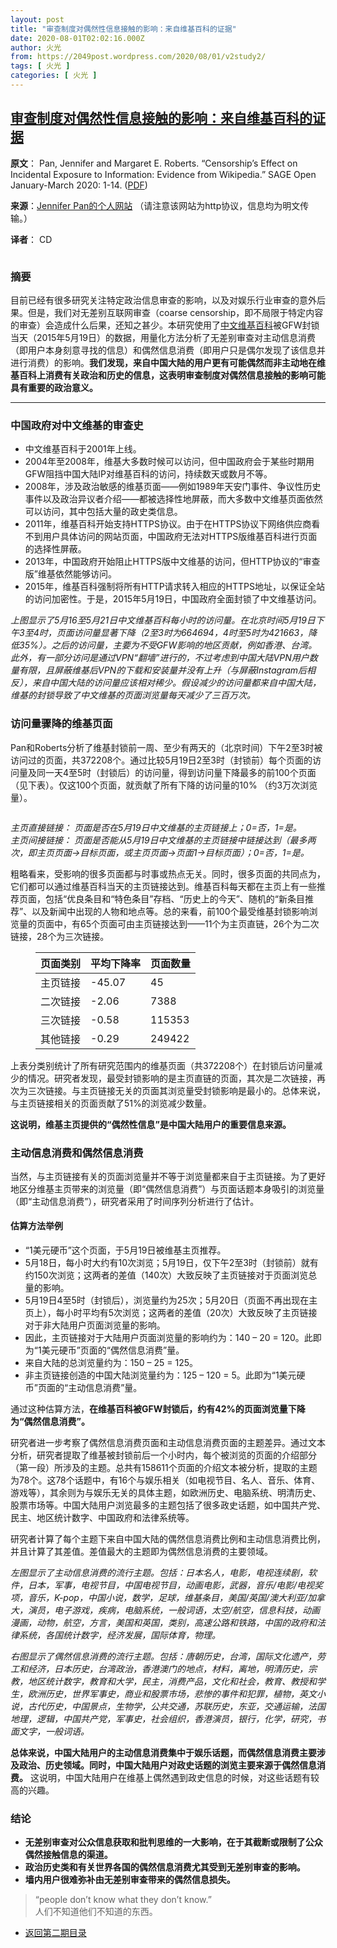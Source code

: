 ```yaml
---
layout: post
title: "审查制度对偶然性信息接触的影响：来自维基百科的证据"
date: 2020-08-01T02:02:16.000Z
author: 火光
from: https://2049post.wordpress.com/2020/08/01/v2study2/
tags: [ 火光 ]
categories: [ 火光 ]
---
```

<!--1596247336000-->
[审查制度对偶然性信息接触的影响：来自维基百科的证据](https://2049post.wordpress.com/2020/08/01/v2study2/)
------

<div>
<p><strong>原文</strong>： Pan, Jennifer and Margaret E. Roberts. “Censorship’s Effect on Incidental Exposure to Information: Evidence from Wikipedia.” SAGE Open January-March 2020: 1-14. (<a href="http://jenpan.com/jen_pan/wikipedia.pdf" target="_blank" rel="noreferrer noopener">PDF</a>)</p><p><strong>来源</strong>：<a href="http://jenpan.com" target="_blank" rel="noreferrer noopener">Jennifer Pan的个人网站</a> （请注意该网站为http协议，信息均为明文传输。）</p><p><strong>译者</strong>： CD</p><figure class="wp-block-image size-large"><img src="https://internetofbusiness.com/wp-content/uploads/2018/05/china_online_censorship_blog-640x287.png" alt="" /></figure><h3 id="摘要">摘要</h3><p>目前已经有很多研究关注特定政治信息审查的影响，以及对娱乐行业审查的意外后果。但是，我们对无差别互联网审查（coarse censorship，即不局限于特定内容的审查）会造成什么后果，还知之甚少。本研究使用了<a href="http://zh.wikipedia.org" target="_blank" rel="noreferrer noopener">中文维基百科</a>被GFW封锁当天（2015年5月19日）的数据，用量化方法分析了无差别审查对主动信息消费（即用户本身刻意寻找的信息）和偶然信息消费（即用户只是偶尔发现了该信息并进行消费）的影响。<strong>我们发现，来自中国大陆的用户更有可能偶然而非主动地在维基百科上消费有关政治和历史的信息，这表明审查制度对偶然信息接触的影响可能具有重要的政治意义。</strong></p><hr class="wp-block-separator" /><h3 id="中国政府对中文维基的审查史">中国政府对中文维基的审查史</h3><ul><li class="">中文维基百科于2001年上线。</li><li class="">2004年至2008年，维基大多数时候可以访问，但中国政府会于某些时期用GFW阻挡中国大陆IP对维基百科的访问，持续数天或数月不等。</li><li class="">2008年，涉及政治敏感的维基页面——例如1989年天安门事件、争议性历史事件以及政治异议者介绍——都被选择性地屏蔽，而大多数中文维基页面依然可以访问，其中包括大量的政史类信息。</li><li class="">2011年，维基百科开始支持HTTPS协议。由于在HTTPS协议下网络供应商看不到用户具体访问的网站页面，中国政府无法对HTTPS版维基百科进行页面的选择性屏蔽。</li><li class="">2013年，中国政府开始阻止HTTPS版中文维基的访问，但HTTP协议的“审查版”维基依然能够访问。</li><li class="">2015年，维基百科强制将所有HTTP请求转入相应的HTTPS地址，以保证全站的访问加密性。于是，2015年5月19日，中国政府全面封锁了中文维基访问。</li></ul><p><img src="https://i.imgur.com/3XkyHJo.jpg" alt="" class=""><br><em>上图显示了5月16至5月21日中文维基百科每小时的访问量。在北京时间5月19日下午3至4时，页面访问量显著下降（2至3时为664694，4时至5时为421663，降低35%）。之后的访问量，主要为不受GFW影响的地区贡献，例如香港、台湾。此外，有一部分访问是通过VPN“翻墙”进行的，不过考虑到中国大陆VPN用户数量有限，且屏蔽维基后VPN的下载和安装量并没有上升（与屏蔽Instagram后相反），来自中国大陆的访问量应该相对稀少。假设减少的访问量都来自中国大陆，维基的封锁导致了中文维基的页面浏览量每天减少了三百万次。</em></p><h3 id="访问量骤降的维基页面">访问量骤降的维基页面</h3><p>Pan和Roberts分析了维基封锁前一周、至少有两天的（北京时间）下午2至3时被访问过的页面，共372208个。通过比较5月19日2至3时（封锁前）每个页面的访问量及同一天4至5时（封锁后）的访问量，得到访问量下降最多的前100个页面（见下表）。仅这100个页面，就贡献了所有下降的访问量的10% （约3万次浏览量）。</p><figure class="wp-block-image"><img src="https://i.imgur.com/4xEn8ri.jpg" alt="" /></figure><p><em>主页直接链接： 页面是否在5月19日中文维基的主页链接上；0=否，1=是。</em><br><em>主页间接链接： 页面是否能从5月19日中文维基的主页链接中链接达到（最多两次，即主页页面-&gt;目标页面，或主页页面-&gt;页面1-&gt;目标页面）；0=否，1=是。</em></p><p>粗略看来，受影响的很多页面都与时事或热点无关。同时，很多页面的共同点为，它们都可以通过维基百科当天的主页链接达到。维基百科每天都在主页上有一些推荐页面，包括“优良条目和“特色条目”存档、“历史上的今天”、随机的“新条目推荐”、以及新闻中出现的人物和地点等。总的来看，前100个最受维基封锁影响浏览量的页面中，有65个页面可由主页链接达到——11个为主页直链，26个为二次链接，28个为三次链接。</p><figure class="wp-block-table"><table><thead><tr><th>页面类别</th><th>平均下降率</th><th>页面数量</th></tr></thead><tbody><tr><td>主页链接</td><td>-45.07</td><td>45</td></tr><tr><td>二次链接</td><td>-2.06</td><td>7388</td></tr><tr><td>三次链接</td><td>-0.58</td><td>115353</td></tr><tr><td>其他链接</td><td>-0.29</td><td>249422</td></tr></tbody></table></figure><p>上表分类别统计了所有研究范围内的维基页面（共372208个）在封锁后访问量减少的情况。研究者发现，最受封锁影响的是主页直链的页面，其次是二次链接，再次为三次链接。与主页链接无关的页面其浏览量受封锁影响是最小的。总体来说，与主页链接相关的页面贡献了51%的浏览减少数量。</p><p><strong>这说明，维基主页提供的“偶然性信息”是中国大陆用户的重要信息来源。</strong></p><h3 id="主动信息消费和偶然信息消费">主动信息消费和偶然信息消费</h3><p>当然，与主页链接有关的页面浏览量并不等于浏览量都来自于主页链接。为了更好地区分维基主页带来的浏览量（即“偶然信息消费”）与页面话题本身吸引的浏览量（即“主动信息消费”），研究者采用了时间序列分析进行了估计。</p><h4 id="估算方法举例">估算方法举例</h4><ul><li class="">“1美元硬币”这个页面，于5月19日被维基主页推荐。</li><li class="">5月18日，每小时大约有10次浏览；5月19日，仅下午2至3时（封锁前）就有约150次浏览；这两者的差值（140次）大致反映了主页链接对于页面浏览总量的影响。</li><li class="">5月19日4至5时（封锁后），浏览量约为25次；5月20日（页面不再出现在主页上），每小时平均有5次浏览；这两者的差值（20次）大致反映了主页链接对于非大陆用户页面浏览量的影响。</li><li class="">因此，主页链接对于大陆用户页面浏览量的影响约为：140 &#8211; 20 = 120。此即为“1美元硬币”页面的“偶然信息消费”量。</li><li class="">来自大陆的总浏览量约为：150 &#8211; 25 = 125。</li><li class="">非主页链接创造的中国大陆浏览量约为：125 &#8211; 120 = 5。此即为“1美元硬币”页面的“主动信息消费”量。</li></ul><p>通过这种估算方法，<strong>在维基百科被GFW封锁后，约有42%的页面浏览量下降为“偶然信息消费”。</strong></p><p>研究者进一步考察了偶然信息消费页面和主动信息消费页面的主题差异。通过文本分析，研究者提取了维基被封锁前后一个小时内，每个被浏览的页面的介绍部分（第一段）所涉及的主题。总共有158611个页面的介绍文本被分析，提取的主题为78个。这78个话题中，有16个与娱乐相关（如电视节目、名人、音乐、体育、游戏等），其余则为与娱乐无关的具体主题，如欧洲历史、电脑系统、明清历史、股票市场等。中国大陆用户浏览最多的主题包括了很多政史话题，如中国共产党、民主、地区统计数字、中国政府和法律系统等。</p><p>研究者计算了每个主题下来自中国大陆的偶然信息消费比例和主动信息消费比例，并且计算了其差值。差值最大的主题即为偶然信息消费的主要领域。</p><p><img src="https://i.imgur.com/Dv1GtOl.jpg" alt="" class=""><br><em>左图显示了主动信息消费的流行主题。包括：日本名人，电影，电视连续剧，软件，日本，军事，电视节目，中国电视节目，动画电影，武器，音乐/电影/电视奖项，音乐，K-pop，中国小说，数学，足球，维基条目，美国/英国/澳大利亚/加拿大，演员，电子游戏，疾病，电脑系统，一般词语，太空/航空，信息科技，动画漫画，动物，航空，方言，美国和英国，类别，高速公路和铁路，中国的政府和法律系统，各国统计数字，经济发展，国际体育，物理。</em></p><p><em>右图显示了偶然信息消费的流行主题。包括：唐朝历史，台湾，国际文化遗产，劳工和经济，日本历史，台湾政治，香港澳门的地点，材料，离地，明清历史，宗教，地区统计数字，教育和大学，民主，消费产品，文化和社会，教育、教授和学生，欧洲历史，世界军事史，商业和股票市场，悲惨的事件和犯罪，植物，英文小说，古代历史，中国景点，生物学，公共交通，苏联历史，东亚，交通运输，法国地理，逻辑，中国共产党，军事史，社会组织，香港演员，银行，化学，研究，书面文字，一般词语。</em></p><p><strong>总体来说，中国大陆用户的主动信息消费集中于娱乐话题，而偶然信息消费主要涉及政治、历史领域。同时，中国大陆用户对政史话题的浏览主要来源于偶然信息消费。</strong> 这说明，中国大陆用户在维基上偶然遇到政史信息的时候，对这些话题有较高的兴趣。</p><h3 id="结论">结论</h3><ul><li class=""><strong>无差别审查对公众信息获取和批判思维的一大影响，在于其截断或限制了公众偶然接触信息的渠道。</strong></li><li class=""><strong>政治历史类和有关世界各国的偶然信息消费尤其受到无差别审查的影响。</strong></li><li class=""><strong>墙内用户很难弥补由无差别审查带来的偶然信息损失。</strong></li></ul><blockquote class="wp-block-quote"><p>“people don’t know what they don’t know.”<br>人们不知道他们不知道的东西。</p></blockquote><nav  class="wp-block-navigation" ><ul class="wp-block-navigation__container"><li class="wp-block-navigation-link"><a class="wp-block-navigation-link__content" href="https://2049post.wordpress.com/v2index/"><span class="wp-block-navigation-link__label">返回第二期目录</span></a></li></ul></nav>
</div>

